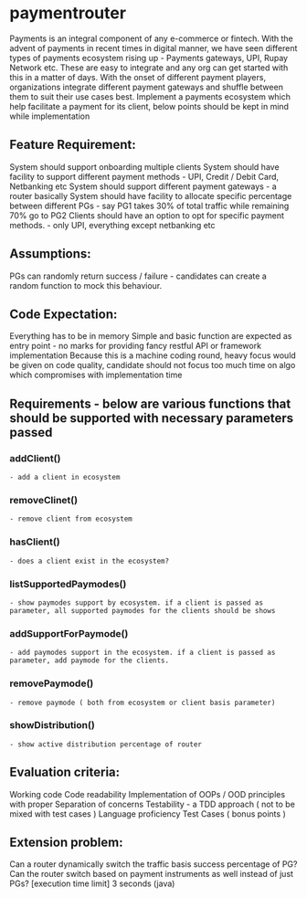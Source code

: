 # paymentrouter

Payments is an integral component of any e-commerce or fintech.
With the advent of payments in recent times in digital manner, we have seen different types of payments ecosystem rising up - Payments gateways, UPI, Rupay Network etc. These are easy to integrate and any org can get started with this in a matter of days.
With the onset of different payment players, organizations integrate different payment gateways and shuffle between them to suit their use cases best.
Implement a payments ecosystem which help facilitate a payment for its client, below points should be kept in mind while implementation

## Feature Requirement:
System should support onboarding multiple clients
System should have facility to support different payment methods - UPI, Credit / Debit Card, Netbanking etc
System should support different payment gateways - a router basically
System should have facility to allocate specific percentage between different PGs - say PG1 takes 30% of total traffic while remaining 70% go to PG2
Clients should have an option to opt for specific payment methods. - only UPI, everything except netbanking etc

## Assumptions:
PGs can randomly return success / failure - candidates can create a random function to mock this behaviour.

## Code Expectation:
Everything has to be in memory
Simple and basic function are expected as entry point - no marks for providing fancy restful API or framework implementation
Because this is a machine coding round, heavy focus would be given on code quality, candidate should not focus too much time on algo which compromises with implementation time

## Requirements - below are various functions that should be supported with necessary parameters passed
### addClient() 
    - add a client in ecosystem
### removeClinet() 
    - remove client from ecosystem
### hasClient() 
    - does a client exist in the ecosystem?
### listSupportedPaymodes() 
    - show paymodes support by ecosystem. if a client is passed as parameter, all supported paymodes for the clients should be shows
### addSupportForPaymode() 
    - add paymodes support in the ecosystem. if a client is passed as parameter, add paymode for the clients.
### removePaymode() 
    - remove paymode ( both from ecosystem or client basis parameter)
### showDistribution() 
    - show active distribution percentage of router

## Evaluation criteria:
Working code
Code readability
Implementation of OOPs / OOD principles with proper Separation of concerns
Testability - a TDD approach ( not to be mixed with test cases )
Language proficiency
Test Cases ( bonus points )

## Extension problem:
Can a router dynamically switch the traffic basis success percentage of PG?
Can the router switch based on payment instruments as well instead of just PGs?
[execution time limit] 3 seconds (java)

